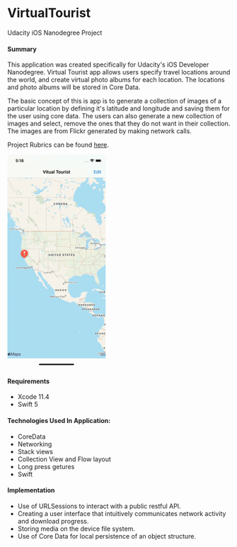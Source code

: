 
# VirtualTourist 
Udacity iOS Nanodegree Project

#### Summary 
This application was created specifically for Udacity's iOS Developer Nanodegree. Virtual Tourist app allows users specify travel locations around the world, and create virtual photo albums for each location. The locations and photo albums will be stored in Core Data.

The basic concept of this is app is to generate a collection of images of a particular location by defining it's latitude and longitude and saving them for the user using core data. The users can also generate a new collection of images and select, remove the ones that they do not want in their collection. The images are from Flickr generated by making network calls.  

Project Rubrics can be found [here](https://docs.google.com/document/d/1j-UIi1jJGuNWKoEjEk09wwYf4ebefnwcVrUYbiHh1MI/pub?embedded=true).

![](virtualTourist1.gif)

#### Requirements
- Xcode 11.4
- Swift 5

#### Technologies Used In Application:
- CoreData
- Networking
- Stack views
- Collection View and Flow layout
- Long press getures
- Swift

#### Implementation
- Use of URLSessions to interact with a public restful API.
- Creating a user interface that intuitively communicates network activity and download progress.
- Storing media on the device file system.
- Use of Core Data for local persistence of an object structure.


